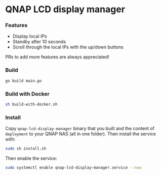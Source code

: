 # QNAP LCD display manager

### Features
- Display local IPs
- Standby after 10 seconds
- Scroll through the local IPs with the up/down buttons

PRs to add more features are always appreciated!

### Build
```sh
go build main.go
```
### Build with Docker
```sh
sh build-with-docker.sh
```
### Install
Copy ``qnap-lcd-display-manager`` binary that you built and the content of ``deployment`` to your QNAP NAS (all in one folder).
Then install the service with:
```sh
sudo sh install.sh
```

Then enable the service:
```sh
sudo systemctl enable qnap-lcd-display-manager.service --now
```
